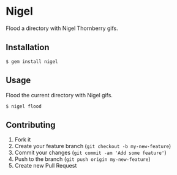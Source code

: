 # Nigel

Flood a directory with Nigel Thornberry gifs.

## Installation

    $ gem install nigel

## Usage

Flood the current directory with Nigel gifs.

    $ nigel flood

## Contributing

1. Fork it
2. Create your feature branch (`git checkout -b my-new-feature`)
3. Commit your changes (`git commit -am 'Add some feature'`)
4. Push to the branch (`git push origin my-new-feature`)
5. Create new Pull Request
